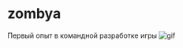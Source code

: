 # zombya
Первый опыт в командной разработке игры
![gif](https://github.com/graphenborn/zombya/blob/master/preview.gif?raw=true)
